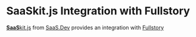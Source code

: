
# **SaaS**kit.js Integration with Fullstory

[**SaaS**kit.js](https://saaskit.js.org) from [SaaS.Dev](https://saas.dev) provides an integration with [Fullstory](https://saaskit.js.org/integrations/fullstory)
